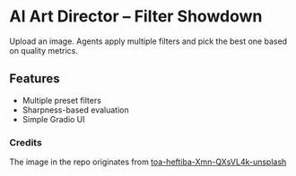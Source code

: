 # AI Art Director – Filter Showdown

Upload an image. Agents apply multiple filters and pick the best one based on quality metrics.

## Features

- Multiple preset filters
- Sharpness-based evaluation
- Simple Gradio UI

### Credits

The image in the repo originates from [toa-heftiba-Xmn-QXsVL4k-unsplash](https://unsplash.com/@heftiba)